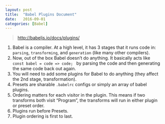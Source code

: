 ```yaml
---
layout: post
title:  "Babel Plugins Document"
date:   2016-09-01
categories: [Babel]
---
```


> http://babeljs.io/docs/plugins/

1. Babel is a compiler. At a high level, it has 3 stages that it runs code in: `parsing`, `transforming`, and `generation` (like many other compilers).
2. Now, out of the box Babel doesn’t do anything. It basically acts like `const babel = code => code; ` by parsing the code and then generating the same code back out again.
3. You will need to add some plugins for Babel to do anything (they affect the 2nd stage, transformation).
4. Presets are sharable `.babelrc` configs or simply an array of babel plugins.
5. Ordering matters for each visitor in the plugin. This means if two transforms both visit “Program”, the transforms will run in either plugin or preset order.
6. Plugins run before Presets.
7. Plugin ordering is first to last.
